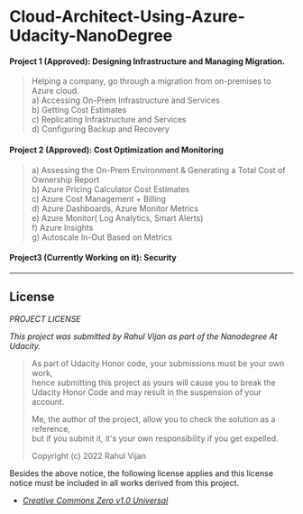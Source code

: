 # Cloud-Architect-Using-Azure-Udacity-NanoDegree


#### Project 1 (Approved): Designing Infrastructure and Managing Migration.
>Helping a company, go through a migration from on-premises to Azure cloud.  
a) Accessing On-Prem Infrastructure and Services   
b) Getting Cost Estimates  
c) Replicating Infrastructure and Services  
d) Configuring Backup and Recovery  

#### Project 2 (Approved): Cost Optimization and Monitoring  
>a) Assessing the On-Prem Environment & Generating a Total Cost of Ownership Report  
b) Azure Pricing Calculator Cost Estimates  
c) Azure Cost Management + Billing  
d) Azure Dashboards, Azure Monitor Metrics  
e) Azure Monitor( Log Analytics, Smart Alerts)  
f) Azure Insights  
g) Autoscale In-Out Based on Metrics  

#### Project3 (Currently Working on it): Security
>

___________________________________________________________________________________________________________________________________________________________________
## License 

*PROJECT LICENSE*

_This project was submitted by Rahul Vijan as part of the Nanodegree At Udacity._ 

>As part of Udacity Honor code, your submissions must be your own work,  
hence submitting this project as yours will cause you to break the   
Udacity Honor Code and may result in the suspension of your account.     
>  
>Me, the author of the project, allow you to check the solution as a reference,  
but if you submit it, it's your own responsibility if you get expelled.  
>  
>Copyright (c) 2022 Rahul Vijan  

Besides the above notice, the following license applies and this license notice
must be included in all works derived from this project.

* [*Creative Commons Zero v1.0 Universal*](/LICENSE)

